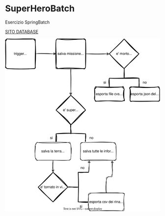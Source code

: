 # SuperHeroBatch
Esercizio SpringBatch

[SITO DATABASE](https://www.databasestar.com/sample-data-sql/)

<img src="diagram.svg">